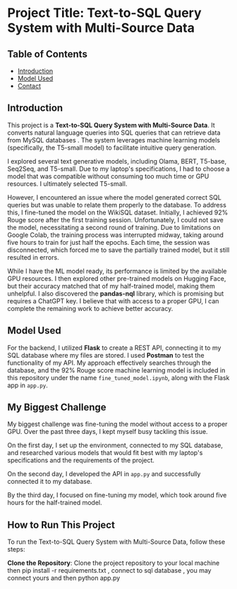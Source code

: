 # **Project Title: Text-to-SQL Query System with Multi-Source Data**

## **Table of Contents**
- [Introduction](#introduction)
- [Model Used](#model-used)
- [Contact](#contact)

## **Introduction**
This project is a **Text-to-SQL Query System with Multi-Source Data**. It converts natural language queries into SQL queries that can retrieve data from  MySQL databases . The system leverages machine learning models (specifically, the T5-small model) to facilitate intuitive query generation.

I explored several text generative models, including Olama, BERT, T5-base, Seq2Seq, and T5-small. Due to my laptop's specifications, I had to choose a model that was compatible without consuming too much time or GPU resources. I ultimately selected T5-small.

However, I encountered an issue where the model generated correct SQL queries but was unable to relate them properly to the database. To address this, I fine-tuned the model on the WikiSQL dataset. Initially, I achieved 92% Rouge score after the first training session. Unfortunately, I could not save the model, necessitating a second round of training. Due to limitations on Google Colab, the training process was interrupted midway, taking around five hours to train for just half the epochs. Each time, the session was disconnected, which forced me to save the partially trained model, but it still resulted in errors.

While I have the ML model ready, its performance is limited by the available GPU resources. I then explored other pre-trained models on Hugging Face, but their accuracy matched that of my half-trained model, making them unhelpful. I also discovered the **pandas-nql** library, which is promising but requires a ChatGPT key. I believe that with access to a proper GPU, I can complete the remaining work to achieve better accuracy.

## **Model Used**
For the backend, I utilized **Flask** to create a REST API, connecting it to my SQL database where my files are stored. I used **Postman** to test the functionality of my API. My approach effectively searches through the database, and the 92% Rouge score machine learning model is included in this repository under the name `fine_tuned_model.ipynb`, along with the Flask app in `app.py`.

## My Biggest Challenge

My biggest challenge was fine-tuning the model without access to a proper GPU. Over the past three days, I kept myself busy tackling this issue.

On the first day, I set up the environment, connected to my SQL database, and researched various models that would fit best with my laptop's specifications and the requirements of the project.

On the second day, I developed the API in `app.py` and successfully connected it to my database.

By the third day, I focused on fine-tuning my model, which took around five hours for the half-trained model.

## How to Run This Project

To run the Text-to-SQL Query System with Multi-Source Data, follow these steps:

 **Clone the Repository**:
   Clone the project repository to your local machine then pip install -r requirements.txt , connect to sql database , you may connect yours and then python app.py

   



